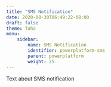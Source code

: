 ```yaml
---
title: "SMS Notification"
date: 2020-08-30T06:49:22-08:00
draft: false
theme: Toha
menu:
    sidebar:
        name: SMS Notification
        identifier: powerplatform-sms
        parent: powerplatform
        weight: 25
---
```


Text about SMS notification